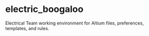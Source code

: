 # electric_boogaloo
Electrical Team working environment for Altium files, preferences, templates, and rules. 
